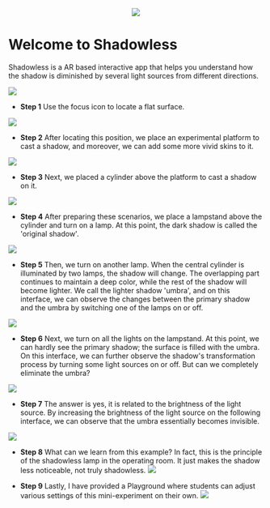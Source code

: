 
<p style="display:flex; justify-content:center;">
<img src="Assets/Shadowless.jpg" />
</p>

# Welcome to Shadowless

Shadowless is a AR based interactive app that helps you understand how the shadow is diminished by several light sources from different directions.

![](Assets/step1.jpg)

* **Step 1** Use the focus icon to locate a flat surface.

![](Assets/step2.jpg)

* **Step 2** After locating this position, we place an experimental platform to cast a shadow, and moreover, we can add some more vivid skins to it.

![](Assets/step2-3.jpg)

* **Step 3** Next, we placed a cylinder above the platform to cast a shadow on it.

![](Assets/step5.jpg)

* **Step 4** After preparing these scenarios, we place a lampstand above the cylinder and turn on a lamp. At this point, the dark shadow is called the 'original shadow'.

![](Assets/step6.jpg)

* **Step 5** Then, we turn on another lamp. When the central cylinder is illuminated by two lamps, the shadow will change. The overlapping part continues to maintain a deep color, while the rest of the shadow will become lighter. We call the lighter shadow 'umbra', and on this interface, we can observe the changes between the primary shadow and the umbra by switching one of the lamps on or off.

![](Assets/step7.jpg)

* **Step 6** Next, we turn on all the lights on the lampstand. At this point, we can hardly see the primary shadow; the surface is filled with the umbra. On this interface, we can further observe the shadow's transformation process by turning some light sources on or off. But can we completely eliminate the umbra?

![](Assets/step8.jpg)

* **Step 7** The answer is yes, it is related to the brightness of the light source. By increasing the brightness of the light source on the following interface, we can observe that the umbra essentially becomes invisible.

![](Assets/step9.jpg)

* **Step 8** What can we learn from this example? In fact, this is the principle of the shadowless lamp in the operating room. It just makes the shadow less noticeable, not truly shadowless.
![](Assets/step10.jpg)

* **Step 9** Lastly, I have provided a Playground where students can adjust various settings of this mini-experiment on their own.
![](Assets/step11.jpg)

